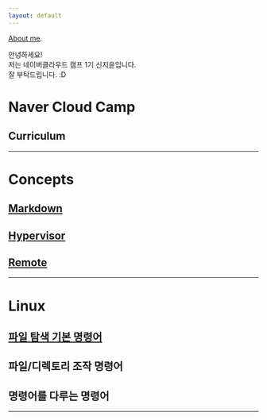 ```yaml
---
layout: default
---
```


[About me](./another-page.html).

안녕하세요!\
저는 네이버클라우드 캠프 1기 신지윤입니다.\
잘 부탁드립니다. :D

# Naver Cloud Camp
## Curriculum

----------------------------

# Concepts
## [Markdown](./markdown.md)
## [Hypervisor](./hypervisor.md)
## [Remote](./remote.md)

--------------------------

# Linux
## [파일 탐색 기본 명령어](./linux_command1.md)
## 파일/디렉토리 조작 명령어
## 명령어를 다루는 명령어

* * *







